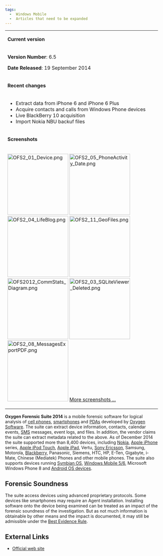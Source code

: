 ```yaml
---
tags:
  -  Windows Mobile
  -  Articles that need to be expanded
---
```

<table>
<tbody>
<tr class="odd">
<td><p><strong>Current version</strong></p></td>
</tr>
<tr class="even">
<td><p><strong>Version Number</strong>: 6.5</p>
<p><strong>Date Released</strong>: 19 September 2014</p></td>
</tr>
<tr class="odd">
<td><p><strong>Recent changes</strong></p></td>
</tr>
<tr class="even">
<td><ul>
<li>Extract data from iPhone 6 and iPhone 6 Plus</li>
<li>Acquire contacts and calls from Windows Phone devices</li>
<li>Live BlackBerry 10 acquisition</li>
<li>Import Nokia NBU backuf files</li>
</ul></td>
</tr>
<tr class="odd">
<td><p><strong>Screenshots</strong></p></td>
</tr>
<tr class="even">
<td><p><img src="OFS2_01_Device.png" title="OFS2_01_Device.png"
width="200" alt="OFS2_01_Device.png" /> <img
src="OFS2_05_PhoneActivity_Date.png"
title="OFS2_05_PhoneActivity_Date.png" width="200"
alt="OFS2_05_PhoneActivity_Date.png" /> <img src="OFS2_04_LifeBlog.png"
title="OFS2_04_LifeBlog.png" width="200" alt="OFS2_04_LifeBlog.png" />
<img src="OFS2_11_GeoFiles.png" title="OFS2_11_GeoFiles.png" width="200"
alt="OFS2_11_GeoFiles.png" /> <img src="OFS2012_CommStats_Diagram.png"
title="OFS2012_CommStats_Diagram.png" width="200"
alt="OFS2012_CommStats_Diagram.png" /> <img
src="OFS2_03_SQLiteViewer_Deleted.png"
title="OFS2_03_SQLiteViewer_Deleted.png" width="200"
alt="OFS2_03_SQLiteViewer_Deleted.png" /> <img
src="OFS2_08_MessagesExportPDF.png"
title="OFS2_08_MessagesExportPDF.png" width="200"
alt="OFS2_08_MessagesExportPDF.png" /> <a
href="http://www.oxygen-forensic.com/en/screenshots/">More screenshots
...</a></p></td>
</tr>
</tbody>
</table>

**Oxygen Forensic Suite 2014** is a mobile forensic software for logical
analysis of [cell phones](cell_phones.md),
[smartphones](smartphones.md) and [PDAs](PDAs "wikilink")
developed by [Oxygen Software](oxygen_software.md). The suite
can extract device information, contacts, calendar events,
[SMS](sms.md) messages, event logs, and files. In addition, the
vendor claims the suite can extract metadata related to the above. As of
December 2014 the suite supported more than 8,400 devices, including
[Nokia](nokia.md), [Apple iPhone](Apple_iPhone "wikilink")
series, [Apple iPod Touch](apple_ipod_touch.md), [Apple
iPad](apple_ipad.md), Vertu, [Sony
Ericsson](sony_ericsson.md), Samsung, Motorola,
[Blackberry](blackberry.md), Panasonic, Siemens, HTC, HP, E-Ten,
Gigabyte, i-Mate, Chinese (Mediatek) Phones and other mobile phones. The
suite also supports devices running [Symbian OS](symbian.md),
[Windows Mobile 5/6](microsoft_windows_mobile.md), Microsoft
Windows Phone 8 and [Android OS devices](android.md).

## Forensic Soundness

The suite access devices using advanced proprietary protocols. Some
devices like smartphones may require an Agent installation. Installing
software onto the device being examined can be treated as an impact of
the forensic soundness of the investigation. But as not much information
is obtainable by other means and the impact is documented, it may still
be admissible under the [Best Evidence
Rule](best_evidence_rule.md).

## External Links

- [Official web site](http://www.oxygen-forensic.com/)

